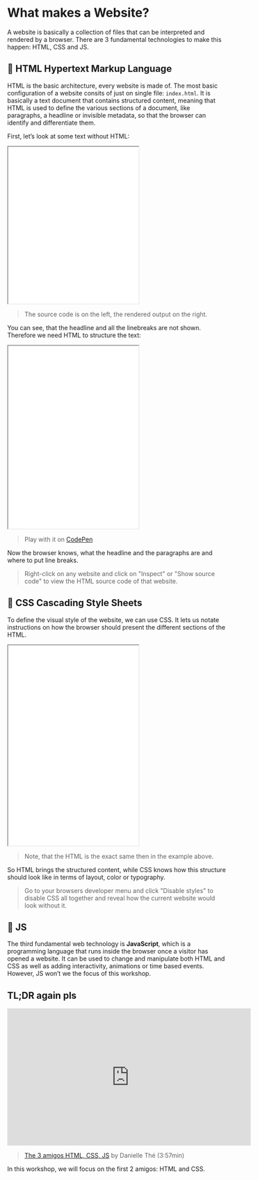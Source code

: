 # What makes a Website?

A website is basically a collection of files that can be interpreted and rendered by a browser. There are 3 fundamental technologies to make this happen: HTML, CSS and JS.

## 📑 HTML Hypertext Markup Language
HTML is the basic architecture, every website is made of. The most basic configuration of a website consits of just on single file: `index.html`. It is basically a text document that contains structured content, meaning that HTML is used to define the various sections of a document, like paragraphs, a headline or invisible metadata, so that the browser can identify and differentiate them.

First, let’s look at some text without HTML:

<iframe height="360" src="/examples/er-ists-1/embed"></iframe>

> The source code is on the left, the rendered output on the right.

You can see, that the headline and all the linebreaks are not shown. Therefore we need HTML to structure the text:

<iframe height="420" src="/examples/er-ists-2/embed"></iframe>

> Play with it on [CodePen](https://codepen.io/moritzebeling/pen/PopOPyd)

Now the browser knows, what the headline and the paragraphs are and where to put line breaks.

> Right-click on any website and click on "Inspect" or "Show source code" to view the HTML source code of that website.

## 🎨 CSS Cascading Style Sheets
To define the visual style of the website, we can use CSS. It lets us notate instructions on how the browser should present the different sections of the HTML.

<iframe height="460" src="/examples/er-ists-3/embed?html=false"></iframe>

> Note, that the HTML is the exact same then in the example above.

So HTML brings the structured content, while CSS knows how this structure should look like in terms of layout, color or typography.

> Go to your browsers developer menu and click "Disable styles" to disable CSS all together and reveal how the current website would look without it.

## 💫 JS
The third fundamental web technology is **JavaScript**, which is a programming language that runs inside the browser once a visitor has opened a website. It can be used to change and manipulate both HTML and CSS as well as adding interactivity, animations or time based events. However, JS won’t we the focus of this workshop.

## TL;DR again pls

<div class="iframe video-wrapper">
    <iframe width="560" height="315" src="https://www.youtube.com/embed/gT0Lh1eYk78" title="YouTube video player" frameborder="0" allow="accelerometer; autoplay; clipboard-write; encrypted-media; gyroscope; picture-in-picture" allowfullscreen></iframe>
</div>

> [The 3 amigos HTML, CSS, JS](https://www.youtube.com/watch?v=gT0Lh1eYk78) by Danielle Thé (3:57min)

In this workshop, we will focus on the first 2 amigos: HTML and CSS.
